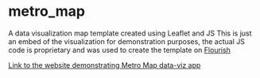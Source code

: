 # metro_map
A data visualization map template created using Leaflet and JS
This is just an embed of the visualization for demonstration purposes, the actual JS code is proprietary and was used to create the template on [Flourish](https://flourish.studio)

[Link to the website demonstrating Metro Map data-viz app](https://hitesh-pathak.github.io/metro_map/)
